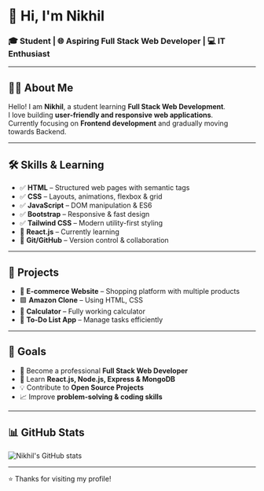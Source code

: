 # 👋 Hi, I'm Nikhil

### 🎓 Student | 🌐 Aspiring Full Stack Web Developer | 💻 IT Enthusiast

---

## 🙋‍♂️ About Me
Hello! I am **Nikhil**, a student learning **Full Stack Web Development**.  
I love building **user-friendly and responsive web applications**.  
Currently focusing on **Frontend development** and gradually moving towards Backend.

---

## 🛠️ Skills & Learning

- ✅ **HTML** – Structured web pages with semantic tags
- ✅ **CSS** – Layouts, animations, flexbox & grid
- ✅ **JavaScript** – DOM manipulation & ES6
- ✅ **Bootstrap** – Responsive & fast design
- ✅ **Tailwind CSS** – Modern utility-first styling
- 🔄 **React.js** – Currently learning
- 🔄 **Git/GitHub** – Version control & collaboration

---

## 📂 Projects

- 🛒 **E-commerce Website** – Shopping platform with multiple products
- 🟪 **Amazon Clone** – Using HTML, CSS 
- 🧮 **Calculator** – Fully working calculator
- 📝 **To-Do List App** – Manage tasks efficiently

---

## 🎯 Goals

- 🚀 Become a professional **Full Stack Web Developer**
- 🌱 Learn **React.js, Node.js, Express & MongoDB**
- 💡 Contribute to **Open Source Projects**
- 📈 Improve **problem-solving & coding skills**

---

## 📊 GitHub Stats

![Nikhil's GitHub stats](https://github-readme-stats.vercel.app/api?username=YourUserName&show_icons=true&theme=radical)

---

⭐ Thanks for visiting my profile!
